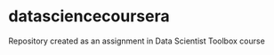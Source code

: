 datasciencecoursera
===================

Repository created as an assignment in Data Scientist Toolbox course
